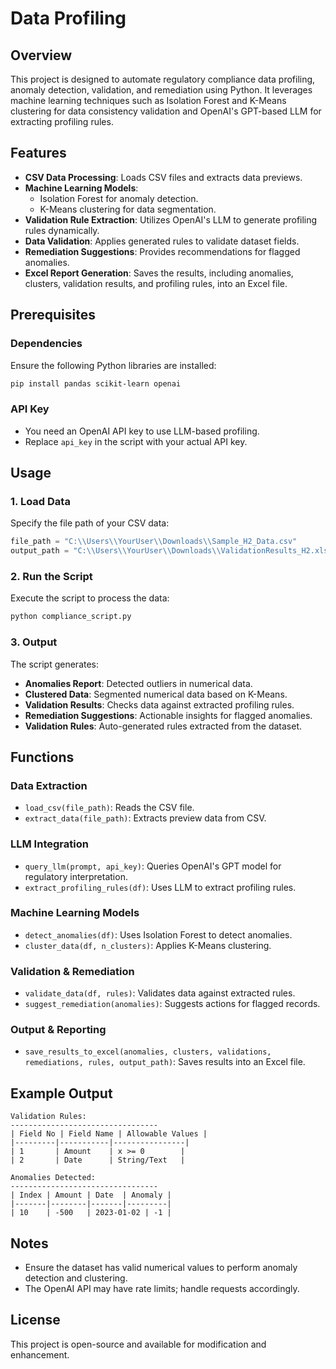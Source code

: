 # Data Profiling

## Overview
This project is designed to automate regulatory compliance data profiling, anomaly detection, validation, and remediation using Python. It leverages machine learning techniques such as Isolation Forest and K-Means clustering for data consistency validation and OpenAI's GPT-based LLM for extracting profiling rules.

## Features
- **CSV Data Processing**: Loads CSV files and extracts data previews.
- **Machine Learning Models**:
  - Isolation Forest for anomaly detection.
  - K-Means clustering for data segmentation.
- **Validation Rule Extraction**: Utilizes OpenAI's LLM to generate profiling rules dynamically.
- **Data Validation**: Applies generated rules to validate dataset fields.
- **Remediation Suggestions**: Provides recommendations for flagged anomalies.
- **Excel Report Generation**: Saves the results, including anomalies, clusters, validation results, and profiling rules, into an Excel file.

## Prerequisites
### Dependencies
Ensure the following Python libraries are installed:
```bash
pip install pandas scikit-learn openai
```
### API Key
- You need an OpenAI API key to use LLM-based profiling.
- Replace `api_key` in the script with your actual API key.

## Usage
### 1. Load Data
Specify the file path of your CSV data:
```python
file_path = "C:\\Users\\YourUser\\Downloads\\Sample_H2_Data.csv"
output_path = "C:\\Users\\YourUser\\Downloads\\ValidationResults_H2.xlsx"
```
### 2. Run the Script
Execute the script to process the data:
```bash
python compliance_script.py
```
### 3. Output
The script generates:
- **Anomalies Report**: Detected outliers in numerical data.
- **Clustered Data**: Segmented numerical data based on K-Means.
- **Validation Results**: Checks data against extracted profiling rules.
- **Remediation Suggestions**: Actionable insights for flagged anomalies.
- **Validation Rules**: Auto-generated rules extracted from the dataset.

## Functions
### Data Extraction
- `load_csv(file_path)`: Reads the CSV file.
- `extract_data(file_path)`: Extracts preview data from CSV.

### LLM Integration
- `query_llm(prompt, api_key)`: Queries OpenAI's GPT model for regulatory interpretation.
- `extract_profiling_rules(df)`: Uses LLM to extract profiling rules.

### Machine Learning Models
- `detect_anomalies(df)`: Uses Isolation Forest to detect anomalies.
- `cluster_data(df, n_clusters)`: Applies K-Means clustering.

### Validation & Remediation
- `validate_data(df, rules)`: Validates data against extracted rules.
- `suggest_remediation(anomalies)`: Suggests actions for flagged records.

### Output & Reporting
- `save_results_to_excel(anomalies, clusters, validations, remediations, rules, output_path)`: Saves results into an Excel file.

## Example Output
```
Validation Rules:
---------------------------------
| Field No | Field Name | Allowable Values |
|---------|-----------|----------------|
| 1       | Amount    | x >= 0        |
| 2       | Date      | String/Text   |

Anomalies Detected:
---------------------------------
| Index | Amount | Date  | Anomaly |
|-------|--------|-------|---------|
| 10    | -500   | 2023-01-02 | -1 |
```

## Notes
- Ensure the dataset has valid numerical values to perform anomaly detection and clustering.
- The OpenAI API may have rate limits; handle requests accordingly.

## License
This project is open-source and available for modification and enhancement.

